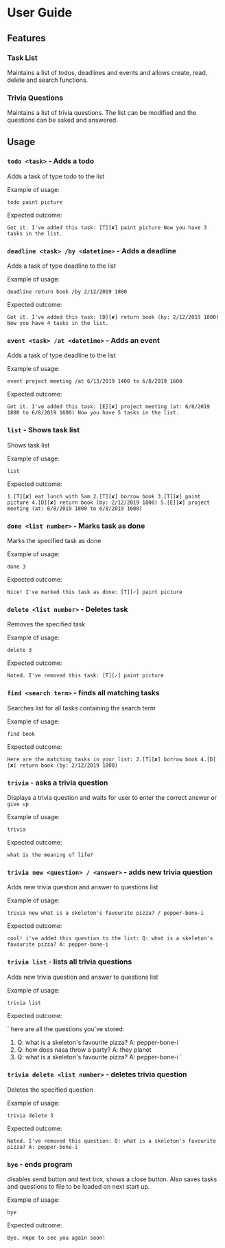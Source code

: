 # User Guide

## Features 

### Task List
Maintains a list of todos, deadlines and events and allows create, read, delete and search functions.

### Trivia Questions
Maintains a list of trivia questions. The list can be modified and the questions can be asked and answered.

## Usage

### `todo <task>` - Adds a todo

Adds a task of type todo to the list

Example of usage: 

`todo paint picture`

Expected outcome:

`Got it. I've added this task:
  [T][✘] paint picture
Now you have 3 tasks in the list.
`
### `deadline <task> /by <datetime>` - Adds a deadline

Adds a task of type deadline to the list

Example of usage: 

`deadline return book /by 2/12/2019 1800`

Expected outcome:

`Got it. I've added this task:
  [D][✘] return book (by: 2/12/2019 1800)
Now you have 4 tasks in the list.
`
### `event <task> /at <datetime>` - Adds an event

Adds a task of type deadline to the list

Example of usage: 

`event project meeting /at 6/13/2019 1400 to 6/8/2019 1600`

Expected outcome:

`Got it. I've added this task:
  [E][✘] project meeting (at: 6/8/2019 1800 to 6/8/2019 1600)
Now you have 5 tasks in the list.
`
### `list` - Shows task list

Shows task list

Example of usage: 

`list`

Expected outcome:

`
1.[T][✘] eat lunch with Sam
2.[T][✘] borrow book
3.[T][✘] paint picture
4.[D][✘] return book (by: 2/12/2019 1800)
5.[E][✘] project meeting (at: 6/8/2019 1800 to 6/8/2019 1600)
`
### `done <list number>` - Marks task as done

Marks the specified task as done

Example of usage: 

`done 3`

Expected outcome:

`
Nice! I've marked this task as done:
[T][✓] paint picture
`
### `delete <list number>` - Deletes task

Removes the specified task

Example of usage: 

`delete 3`

Expected outcome:

`
Noted. I've removed this task:
[T][✓] paint picture
`
### `find <search term>` - finds all matching tasks

Searches list for all tasks containing the search term

Example of usage: 

`find book`

Expected outcome:

`
Here are the matching tasks in your list:
2.[T][✘] borrow book
4.[D][✘] return book (by: 2/12/2019 1800)
`
### `trivia` - asks a trivia question

Displays a trivia question and waits for user to enter the correct answer or `give up`

Example of usage: 

`trivia`

Expected outcome:

`
what is the meaning of life?
`
### `trivia new <question> / <answer>` - adds new trivia question

Adds new trivia question and answer to questions list

Example of usage: 

`trivia new what is a skeleton's favourite pizza? / pepper-bone-i`

Expected outcome:

`
cool! i've added this question to the list:
    Q: what is a skeleton's favourite pizza?
    A: pepper-bone-i
`
### `trivia list` - lists all trivia questions

Adds new trivia question and answer to questions list

Example of usage: 

`trivia list`

Expected outcome:

`
here are all the questions you've stored:
1.  Q: what is a skeleton's favourite pizza?
    A: pepper-bone-i
2.  Q: how does nasa throw a party?
    A: they planet
3.  Q: what is a skeleton's favourite pizza?
    A: pepper-bone-i
`
### `trivia delete <list number>` - deletes trivia question

Deletes the specified question

Example of usage: 

`trivia delete 3`

Expected outcome:

`
Noted. I've removed this question:
    Q: what is a skeleton's favourite pizza?
    A: pepper-bone-i
`
### `bye` - ends program

disables send button and text box, shows a close button. Also saves tasks and questions to file to be loaded on next start up.

Example of usage: 

`bye`

Expected outcome:

`
Bye. Hope to see you again soon!
`
